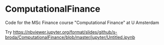 # ComputationalFinance
Code for the MSc Finance course "Computational Finance" at U Amsterdam

Try https://nbviewer.jupyter.org/format/slides/github/s-broda/ComputationalFinance/blob/master/jupyter/Untitled.ipynb

